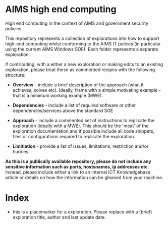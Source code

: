 # AIMS high end computing 

High end computing in the context of AIMS and government security
policies

This repository represents a collection of explorations into how to
support high-end computing whilst conforming to the AIMS IT polices
(in particular using the current AIMS Windows SOE).
Each folder represents a separate exploration.

If contributing, with a either a new exploration or making edits to an
existing exploration, please treat these as commented recipes with the
following structure:

- **Overview** - include a brief description of the approach (what it
  achieves, solves etc).  Ideally, frame with a simple motivating
  example - that is a minimum working example (MWE).

- **Dependencies** - include a list of required software or other
  dependencies/services above the standard SOE

- **Approach** - include a commented set of instructions to replicate
  the exploration (ideally with a MWE).  This should be the 'meat' of
  the exploration documentation and if possible include all code
  snippets, files or configurations required to replicate the
  exploration.

- **Limitiation** - provide a list of issues, limitations, restriction
  and/or hurdles.

**As this is a publically available repository, please do not include 
any sensitive information such as ports, hostsnames, ip addresses etc**.  
Instead, please include either a link to an internal ICT Knowledgebase 
article or details on how the information can be gleaned from your 
machine.

# Index

- this is a placemarker for a exploration. Please replace with a
  (brief) exploration title, author and last update date.
